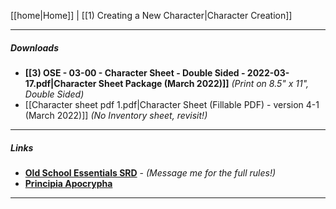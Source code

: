 [[home|Home]] | [[1) Creating a New Character|Character Creation]]
___
##### Downloads
- **[[3) OSE - 03-00 - Character Sheet - Double Sided - 2022-03-17.pdf|Character Sheet Package (March 2022)]]** *(Print on 8.5" x 11", Double Sided)*
- [[Character sheet pdf 1.pdf|Character Sheet (Fillable PDF) - version 4-1 (March 2022)]] *(No Inventory sheet, revisit!)*




___
##### Links
- [**Old School Essentials SRD**](https://oldschoolessentials.necroticgnome.com/srd/) - *(Message me for the full rules!)*
- [**Principia Apocrypha**](https://lithyscaphe.blogspot.com/p/principia-apocrypha.html)
___
